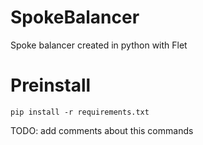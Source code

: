 # SpokeBalancer
Spoke balancer created in python with Flet

# Preinstall
```commandline
pip install -r requirements.txt
```
TODO: add comments about this commands